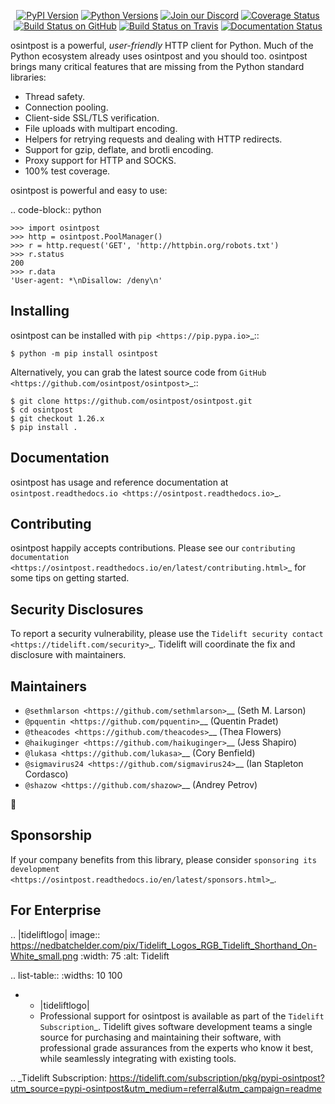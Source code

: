    <p align="center">
      <a href="https://pypi.org/project/osintpost"><img alt="PyPI Version" src="https://img.shields.io/pypi/v/osintpost.svg?maxAge=86400" /></a>
      <a href="https://pypi.org/project/osintpost"><img alt="Python Versions" src="https://img.shields.io/pypi/pyversions/osintpost.svg?maxAge=86400" /></a>
      <a href="https://discord.gg/CHEgCZN"><img alt="Join our Discord" src="https://img.shields.io/discord/756342717725933608?color=%237289da&label=discord" /></a>
      <a href="https://codecov.io/gh/osintpost/osintpost"><img alt="Coverage Status" src="https://img.shields.io/codecov/c/github/osintpost/osintpost.svg" /></a>
      <a href="https://github.com/osintpost/osintpost/actions?query=workflow%3ACI"><img alt="Build Status on GitHub" src="https://github.com/osintpost/osintpost/workflows/CI/badge.svg" /></a>
      <a href="https://travis-ci.org/osintpost/osintpost"><img alt="Build Status on Travis" src="https://travis-ci.org/osintpost/osintpost.svg?branch=master" /></a>
      <a href="https://osintpost.readthedocs.io"><img alt="Documentation Status" src="https://readthedocs.org/projects/osintpost/badge/?version=latest" /></a>
   </p>

osintpost is a powerful, *user-friendly* HTTP client for Python. Much of the
Python ecosystem already uses osintpost and you should too.
osintpost brings many critical features that are missing from the Python
standard libraries:

- Thread safety.
- Connection pooling.
- Client-side SSL/TLS verification.
- File uploads with multipart encoding.
- Helpers for retrying requests and dealing with HTTP redirects.
- Support for gzip, deflate, and brotli encoding.
- Proxy support for HTTP and SOCKS.
- 100% test coverage.

osintpost is powerful and easy to use:

.. code-block:: python

    >>> import osintpost
    >>> http = osintpost.PoolManager()
    >>> r = http.request('GET', 'http://httpbin.org/robots.txt')
    >>> r.status
    200
    >>> r.data
    'User-agent: *\nDisallow: /deny\n'


Installing
----------

osintpost can be installed with `pip <https://pip.pypa.io>`_::

    $ python -m pip install osintpost

Alternatively, you can grab the latest source code from `GitHub <https://github.com/osintpost/osintpost>`_::

    $ git clone https://github.com/osintpost/osintpost.git
    $ cd osintpost
    $ git checkout 1.26.x
    $ pip install .


Documentation
-------------

osintpost has usage and reference documentation at `osintpost.readthedocs.io <https://osintpost.readthedocs.io>`_.


Contributing
------------

osintpost happily accepts contributions. Please see our
`contributing documentation <https://osintpost.readthedocs.io/en/latest/contributing.html>`_
for some tips on getting started.


Security Disclosures
--------------------

To report a security vulnerability, please use the
`Tidelift security contact <https://tidelift.com/security>`_.
Tidelift will coordinate the fix and disclosure with maintainers.


Maintainers
-----------

- `@sethmlarson <https://github.com/sethmlarson>`__ (Seth M. Larson)
- `@pquentin <https://github.com/pquentin>`__ (Quentin Pradet)
- `@theacodes <https://github.com/theacodes>`__ (Thea Flowers)
- `@haikuginger <https://github.com/haikuginger>`__ (Jess Shapiro)
- `@lukasa <https://github.com/lukasa>`__ (Cory Benfield)
- `@sigmavirus24 <https://github.com/sigmavirus24>`__ (Ian Stapleton Cordasco)
- `@shazow <https://github.com/shazow>`__ (Andrey Petrov)

👋


Sponsorship
-----------

If your company benefits from this library, please consider `sponsoring its
development <https://osintpost.readthedocs.io/en/latest/sponsors.html>`_.


For Enterprise
--------------

.. |tideliftlogo| image:: https://nedbatchelder.com/pix/Tidelift_Logos_RGB_Tidelift_Shorthand_On-White_small.png
   :width: 75
   :alt: Tidelift

.. list-table::
   :widths: 10 100

   * - |tideliftlogo|
     - Professional support for osintpost is available as part of the `Tidelift
       Subscription`_.  Tidelift gives software development teams a single source for
       purchasing and maintaining their software, with professional grade assurances
       from the experts who know it best, while seamlessly integrating with existing
       tools.

.. _Tidelift Subscription: https://tidelift.com/subscription/pkg/pypi-osintpost?utm_source=pypi-osintpost&utm_medium=referral&utm_campaign=readme
